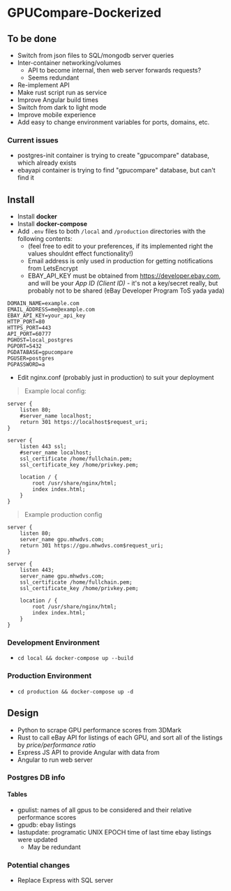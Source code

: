 # GPUCompare-Dockerized

## To be done

- Switch from json files to SQL/mongodb server queries
- Inter-container networking/volumes
	- API to become internal, then web server forwards requests?
	- Seems redundant
- Re-implement API
- Make rust script run as service
- Improve Angular build times
- Switch from dark to light mode
- Improve mobile experience
- Add easy to change environment variables for ports, domains, etc.

### Current issues

- postgres-init container is trying to create "gpucompare" database, which already exists
- ebayapi container is trying to find "gpucompare" database, but can't find it

## Install

- Install **docker**
- Install **docker-compose**
- Add `.env` files to both `/local` and `/production` directories with the following contents:
	- (feel free to edit to your preferences, if its implemented right the values shouldnt effect functionality!)
	- Email address is only used in production for getting notifications from LetsEncrypt
	- EBAY_API_KEY must be obtained from https://developer.ebay.com, and will be your *App ID (Client ID)* - it's not a key/secret really, but probably not to be shared (eBay Developer Program ToS yada yada) 
```
DOMAIN_NAME=example.com
EMAIL_ADDRESS=me@example.com
EBAY_API_KEY=your_api_key
HTTP_PORT=80
HTTPS_PORT=443
API_PORT=60777
PGHOST=local_postgres
PGPORT=5432
PGDATABASE=gpucompare
PGUSER=postgres
PGPASSWORD=a
```
- Edit nginx.conf (probably just in production) to suit your deployment

> Example local config:

```
server {
    listen 80;
    #server_name localhost;
    return 301 https://localhost$request_uri;
}

server {
    listen 443 ssl;
    #server_name localhost;
    ssl_certificate /home/fullchain.pem;
    ssl_certificate_key /home/privkey.pem;

    location / {
        root /usr/share/nginx/html;
        index index.html;
    }
}
```

> Example production config

```
server {
    listen 80;
    server_name gpu.mhwdvs.com;
    return 301 https://gpu.mhwdvs.com$request_uri;
}

server {
    listen 443;
    server_name gpu.mhwdvs.com;
    ssl_certificate /home/fullchain.pem;
    ssl_certificate_key /home/privkey.pem;

    location / {
        root /usr/share/nginx/html;
        index index.html;
    }
}
```

### Development Environment
- `cd local && docker-compose up --build`

### Production Environment
- `cd production && docker-compose up -d`

## Design

- Python to scrape GPU performance scores from 3DMark
- Rust to call eBay API for listings of each GPU, and sort all of the listings by *price/performance ratio*
- Express JS API to provide Angular with data from 
- Angular to run web server

### Postgres DB info

#### Tables

- gpulist: names of all gpus to be considered and their relative performance scores
- gpudb: ebay listings
- lastupdate: programatic UNIX EPOCH time of last time ebay listings were updated
    - May be redundant

### Potential changes

- Replace Express with SQL server
